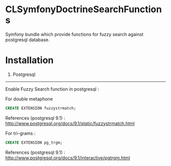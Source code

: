 CLSymfonyDoctrineSearchFunctions
==============================

Symfony bundle which provide functions for fuzzy search against postgresql database.


Installation
============


1. Postgresql
-------------

Enable Fuzzy Search function in postgresql :

For double metaphone

```sql
CREATE EXTENSION fuzzystrmatch;
```
References (postgresql 9.1) : http://www.postgresql.org/docs/9.1/static/fuzzystrmatch.html

For tri-grams :
```sql
CREATE EXTENSION pg_trgm;
```
References (postgresql 9.1) : http://www.postgresql.org/docs/9.1/interactive/pgtrgm.html


